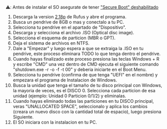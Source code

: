 ⚠️: Antes de instalar el SO asegurate de tener ["Secure Boot" deshabilitado](https://maxedtech.com/how-to-enable-or-disable-secure-boot/)



1. Descarga la version [2.18p](https://github.com/pbatard/rufus/releases/download/v2.18/rufus-2.18p.exe) de Rufus y abre el programa.
2. Busca un pendrive de 8GB o mas y conectalo a tu PC.
3. Selecciona tu pendrive en el apartado de "Dispositivo".
4. Descarga y selecciona el archivo .ISO (Optical disc image).
5. Selecciona el esquema de particion (MBR o GPT).
6. Deja el sistema de archivos en NTFS. 
7. Dale a "Empezar" y luego espera a que se extraiga la .ISO en tu pendrive, este proceso eliminara TODO lo que tenga dentro el pendrive.
8. Cuando hayas finalizado este proceso presiona las teclas Windows + R y escribe "CMD" una vez dentro de CMD ejecuta el siguiente comando "shutdown.exe -r -o -f -t 00" y deberia iniciarte en el Boot Menu.
9. Selecciona tu pendrive (confirma de que tenga "UEFI" en el nombre) y empezara el programa de Instalacion de Windows.
10. Busca la unidad que tenga el tamaño de tu disco principal con Windows, la mayoria de veces, es el DISCO 0. Selecciona cada particion de esa unidad (ejemplo: Unidad 0 Particion 0/1/2) y eliminalas.
11. Cuando hayas eliminado todas las particiones en tu DISCO principal, veras "UNALLOCATED SPACE", seleccionalo y aplica los cambios (creara un nuevo disco con la cantidad total de espacio), luego presiona Siguiente.
12. El SO iniciara con la instalacion en tu PC.
